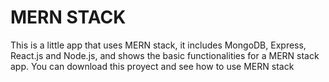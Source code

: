 # MERN STACK


This is a little app that uses MERN stack, it includes MongoDB, Express, React.js and
Node.js, and shows the basic functionalities for a MERN stack app.
You can download this proyect and see how to use MERN stack
